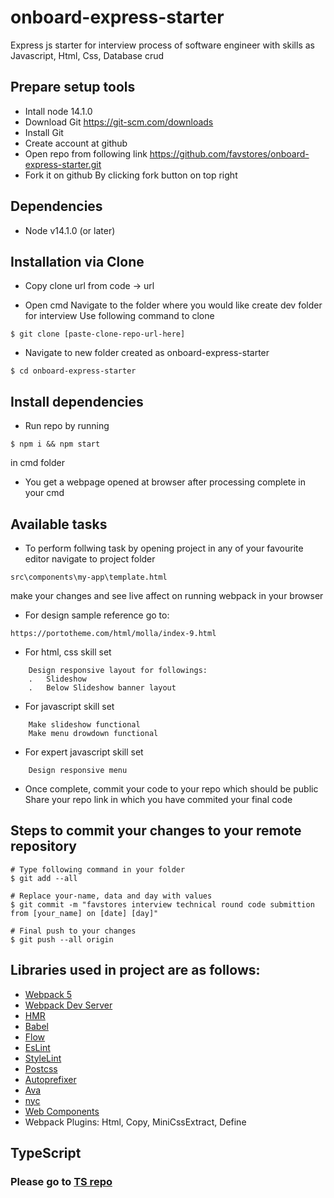 # onboard-express-starter
Express js starter for interview process of software engineer with skills as Javascript, Html, Css, Database crud


## Prepare setup tools

-   Intall node 14.1.0
-	Download Git
	https://git-scm.com/downloads
-	Install Git
-	Create account at github
- 	Open repo from following link
	https://github.com/favstores/onboard-express-starter.git
-	Fork it on github
	By clicking fork button on top right


## Dependencies

- Node v14.1.0 (or later)


## Installation via Clone

-	Copy clone url from
	code -> url

-	Open cmd
	Navigate to the folder where you would like create dev folder for interview
	Use following command to clone
```
$ git clone [paste-clone-repo-url-here]
```

-	Navigate to new folder created as onboard-express-starter
```
$ cd onboard-express-starter
```

## Install dependencies

-	Run repo by running	
```
$ npm i && npm start
```
in cmd folder

-	You get a webpage opened at browser after processing complete in your cmd


## Available tasks

* To perform follwing task by opening project in any of your favourite editor
navigate to project folder
```
src\components\my-app\template.html
```
make your changes and see live affect on running webpack in your browser

* For design sample reference go to:
```
https://portotheme.com/html/molla/index-9.html
```

* For html, css skill set
```
    Design responsive layout for followings:
	.	Slideshow
	.	Below Slideshow banner layout
```

* For javascript skill set
```
	Make slideshow functional
	Make menu drowdown functional
```

* For expert javascript skill set
```
	Design responsive menu
```

*	Once complete, commit your code to your repo which should be public
	Share your repo link in which you have commited your final code


## Steps to commit your changes to your remote repository

```
# Type following command in your folder
$ git add --all
	
# Replace your-name, data and day with values
$ git commit -m "favstores interview technical round code submittion from [your_name] on [date] [day]"

# Final push to your changes
$ git push --all origin
```


## Libraries used in project are as follows:

* [Webpack 5](https://github.com/webpack/webpack)
* [Webpack Dev Server](https://github.com/webpack/webpack-dev-server)
* [HMR](https://webpack.js.org/concepts/hot-module-replacement/)
* [Babel](https://babeljs.io/)
* [Flow](https://flow.org/)
* [EsLint](https://eslint.org/docs/user-guide/getting-started)
* [StyleLint](https://github.com/stylelint/stylelint)
* [Postcss](https://github.com/postcss/postcss)
* [Autoprefixer](https://github.com/postcss/autoprefixer)
* [Ava](https://github.com/avajs/ava)
* [nyc](https://github.com/istanbuljs/nyc)
* [Web Components](https://developer.mozilla.org/en-US/docs/Web/Web_Components)
* Webpack Plugins: Html, Copy, MiniCssExtract, Define

## TypeScript

### Please go to [TS repo](https://github.com/favstores/onboard-express-starter.git)
